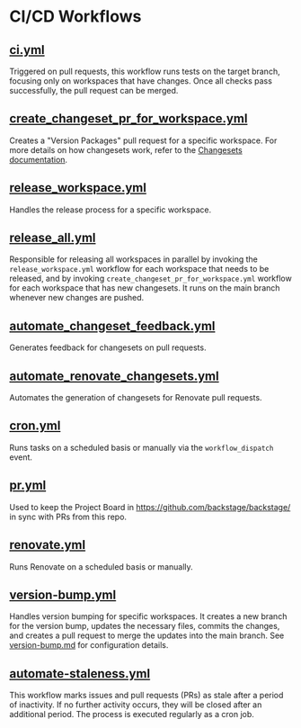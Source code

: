 # CI/CD Workflows

## [ci.yml](./ci.yml)

Triggered on pull requests, this workflow runs tests on the target branch, focusing only on workspaces that have changes. Once all checks pass successfully, the pull request can be merged.

## [create_changeset_pr_for_workspace.yml](./create_changeset_pr_for_workspace.yml)

Creates a "Version Packages" pull request for a specific workspace. For more details on how changesets work, refer to the [Changesets documentation](https://github.com/changesets/changesets).

## [release_workspace.yml](./release_workspace.yml)

Handles the release process for a specific workspace.

## [release_all.yml](./release_all.yml)

Responsible for releasing all workspaces in parallel by invoking the `release_workspace.yml` workflow for each workspace that needs to be released, and by invoking `create_changeset_pr_for_workspace.yml` workflow for each workspace that has new changesets. It runs on the main branch whenever new changes are pushed.

## [automate_changeset_feedback.yml](./automate_changeset_feedback.yml)

Generates feedback for changesets on pull requests.

## [automate_renovate_changesets.yml](./automate_renovate_changesets.yml)

Automates the generation of changesets for Renovate pull requests.

## [cron.yml](./cron.yml)

Runs tasks on a scheduled basis or manually via the `workflow_dispatch` event.

## [pr.yml](./pr.yml)

Used to keep the Project Board in https://github.com/backstage/backstage/ in sync with PRs from this repo.

## [renovate.yml](./renovate.yml)

Runs Renovate on a scheduled basis or manually.

## [version-bump.yml](./version-bump.yml)

Handles version bumping for specific workspaces. It creates a new branch for the version bump, updates the necessary files, commits the changes, and creates a pull request to merge the updates into the main branch. See [version-bump.md](../../docs/version-bump.md) for configuration details.

## [automate-staleness.yml](./automate-staleness.yml)

This workflow marks issues and pull requests (PRs) as stale after a period of inactivity. If no further activity occurs, they will be closed after an additional period. The process is executed regularly as a cron job.
